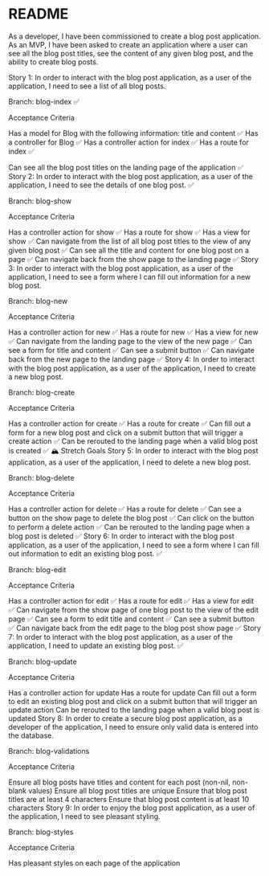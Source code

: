 # README

As a developer, I have been commissioned to create a blog post application. As an MVP, I have been asked to create an application where a user can see all the blog post titles, see the content of any given blog post, and the ability to create blog posts.

Story 1: In order to interact with the blog post application, as a user of the application, I need to see a list of all blog posts.

Branch: blog-index ✅

Acceptance Criteria

Has a model for Blog with the following information: title and content ✅
Has a controller for Blog ✅
Has a controller action for index ✅
Has a route for index ✅


Can see all the blog post titles on the landing page of the application ✅
Story 2: In order to interact with the blog post application, as a user of the application, I need to see the details of one blog post. ✅

Branch: blog-show

Acceptance Criteria

Has a controller action for show ✅
Has a route for show ✅
Has a view for show ✅
Can navigate from the list of all blog post titles to the view of any given blog post ✅
Can see all the title and content for one blog post on a page ✅
Can navigate back from the show page to the landing page ✅
Story 3: In order to interact with the blog post application, as a user of the application, I need to see a form where I can fill out information for a new blog post.

Branch: blog-new

Acceptance Criteria

Has a controller action for new ✅
Has a route for new ✅
Has a view for new ✅
Can navigate from the landing page to the view of the new page ✅
Can see a form for title and content ✅
Can see a submit button ✅
Can navigate back from the new page to the landing page ✅
Story 4: In order to interact with the blog post application, as a user of the application, I need to create a new blog post.

Branch: blog-create

Acceptance Criteria

Has a controller action for create ✅
Has a route for create ✅
Can fill out a form for a new blog post and click on a submit button that will trigger a create action ✅
Can be rerouted to the landing page when a valid blog post is created ✅
🏔 Stretch Goals
Story 5: In order to interact with the blog post application, as a user of the application, I need to delete a new blog post.

Branch: blog-delete

Acceptance Criteria

Has a controller action for delete ✅
Has a route for delete ✅
Can see a button on the show page to delete the blog post ✅
Can click on the button to perform a delete action ✅
Can be rerouted to the landing page when a blog post is deleted ✅
Story 6: In order to interact with the blog post application, as a user of the application, I need to see a form where I can fill out information to edit an existing blog post. ✅

Branch: blog-edit

Acceptance Criteria

Has a controller action for edit ✅
Has a route for edit ✅
Has a view for edit ✅
Can navigate from the show page of one blog post to the view of the edit page ✅
Can see a form to edit title and content ✅
Can see a submit button ✅
Can navigate back from the edit page to the blog post show page ✅
Story 7: In order to interact with the blog post application, as a user of the application, I need to update an existing blog post. ✅

Branch: blog-update

Acceptance Criteria

Has a controller action for update
Has a route for update
Can fill out a form to edit an existing blog post and click on a submit button that will trigger an update action
Can be rerouted to the landing page when a valid blog post is updated
Story 8: In order to create a secure blog post application, as a developer of the application, I need to ensure only valid data is entered into the database.

Branch: blog-validations

Acceptance Criteria

Ensure all blog posts have titles and content for each post (non-nil, non-blank values)
Ensure all blog post titles are unique
Ensure that blog post titles are at least 4 characters
Ensure that blog post content is at least 10 characters
Story 9: In order to enjoy the blog post application, as a user of the application, I need to see pleasant styling.

Branch: blog-styles

Acceptance Criteria

Has pleasant styles on each page of the application
